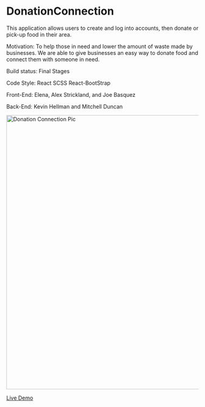 # DonationConnection

This application allows users to create and log into accounts, then donate or pick-up food in their area.

Motivation: To help those in need and lower the amount of waste made by businesses. We are able to give businesses an easy way to donate food and connect them with someone in need.

Build status: Final Stages

Code Style: React SCSS React-BootStrap

Front-End: Elena, Alex Strickland, and Joe Basquez

Back-End: Kevin Hellman and Mitchell Duncan

<img width="720" alt="Donation Connection Pic" src="https://user-images.githubusercontent.com/71075507/118566475-f2407580-b741-11eb-8a6d-9b3db6c24fdf.png">

[Live Demo](https://donation-connection.herokuapp.com/)
